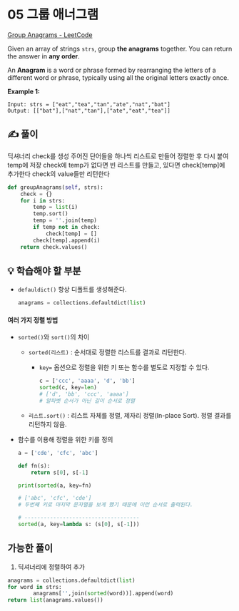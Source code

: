 # 05 그룹 애너그램

[Group Anagrams - LeetCode](https://leetcode.com/problems/group-anagrams/submissions/)

Given an array of strings `strs`, group **the anagrams** together. You can return the answer in **any order**.

An **Anagram** is a word or phrase formed by rearranging the letters of a different word or phrase, typically using all the original letters exactly once.

**Example 1:**
```
Input: strs = ["eat","tea","tan","ate","nat","bat"]
Output: [["bat"],["nat","tan"],["ate","eat","tea"]]
```

## ✍️ 풀이

딕셔너리 check를 생성
주어진 단어들을 하나씩 리스트로 만들어 정렬한 후 다시 붙여 temp에 저장
check에 temp가 없다면 빈 리스트를 만들고, 있다면 check[temp]에 추가한다
check의 value들만 리턴한다

```python
def groupAnagrams(self, strs):
    check = {}
	for i in strs:
        temp = list(i)
        temp.sort()
        temp = ''.join(temp)
        if temp not in check:
            check[temp] = []
        check[temp].append(i)
    return check.values()
```

## 💡 학습해야 할 부분

- `defauldict()` 항상 디폴트를 생성해준다.
    
    ```python
    anagrams = collections.defaultdict(list)
    ```
    

#### 여러 가지 정렬 방법

- `sorted()`와 `sort()`의 차이
    - `sorted(리스트)` : 순서대로 정렬한 리스트를 결과로 리턴한다.
        - `key=` 옵션으로 정렬을 위한 키 또는 함수를 별도로 지정할 수 있다.
            
            ```python
            c = ['ccc', 'aaaa', 'd', 'bb']
            sorted(c, key=len)
            # ['d', 'bb', 'ccc', 'aaaa']
            # 알파벳 순서가 아닌 길이 순서로 정렬
            ```
    - `리스트.sort()` : 리스트 자체를 정렬, 제자리 정렬(In-place Sort). 정렬 결과를 리턴하지 않음.

- 함수를 이용해 정렬을 위한 키를 정의
    
    ```python
    a = ['cde', 'cfc', 'abc']
    
    def fn(s):
        return s[0], s[-1]
    
    print(sorted(a, key=fn)
    
    # ['abc', 'cfc', 'cde']
    # 두번째 키로 마지막 문자열을 보게 했기 때문에 이런 순서로 출력된다.
    
    # ------------------------------------
    sorted(a, key=lambda s: (s[0], s[-1]))
    ```
    

## 가능한 풀이

1. 딕셔너리에 정렬하여 추가
```python
anagrams = collections.defaultdict(list)
for word in strs:
		anagrams['',join(sorted(word))].append(word)
return list(anagrams.values())
```
